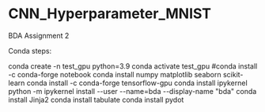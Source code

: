 # CNN_Hyperparameter_MNIST
BDA Assignment 2

Conda steps:

conda create -n test_gpu python=3.9
conda activate test_gpu
#conda install -c conda-forge notebook
conda install numpy matplotlib seaborn scikit-learn
conda install -c conda-forge tensorflow-gpu
conda install ipykernel
python -m ipykernel install --user --name=bda --display-name "bda"
conda install Jinja2
conda install tabulate
conda install pydot
